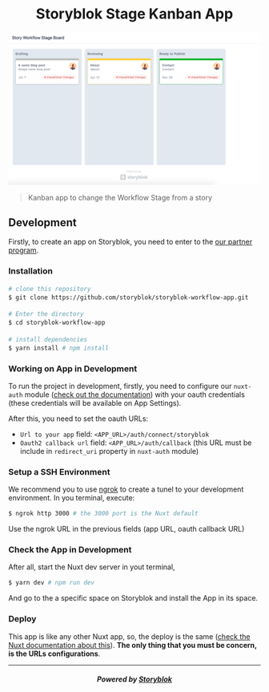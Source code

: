 <p align="center">
  <h1 align="center">Storyblok Stage Kanban App</h1>
</p>

![App preview image](./screenshoot.png)

> Kanban app to change the Workflow Stage from a story

## Development

Firstly, to create an app on Storyblok, you need to enter to the [our partner program](https://www.storyblok.com/partners).

### Installation

``` bash
# clone this repository
$ git clone https://github.com/storyblok/storyblok-workflow-app.git

# Enter the directory
$ cd storyblok-workflow-app

# install dependencies
$ yarn install # npm install
```

### Working on App in Development

To run the project in development, firstly, you need to configure our `nuxt-auth` module ([check out the documentation](https://github.com/storyblok/nuxt-auth)) with your oauth credentials (these credentials will be available on App Settings).

After this, you need to set the oauth URLs:

* `Url to your app` field: `<APP_URL>/auth/connect/storyblok`
* `Oauth2 callback url` field: `<APP_URL>/auth/callback` (this URL must be include in `redirect_uri` property in `nuxt-auth` module)

### Setup a SSH Environment

We recommend you to use [ngrok](https://ngrok.com/) to create a tunel to your development environment. In you terminal, execute:

```bash
$ ngrok http 3000 # the 3000 port is the Nuxt default
```

Use the ngrok URL in the previous fields (app URL, oauth callback URL)

### Check the App in Development

After all, start the Nuxt dev server in yout terminal,

```bash
$ yarn dev # npm run dev
```

And go to the a specific space on Storyblok and install the App in its space.

### Deploy

This app is like any other Nuxt app, so, the deploy is the same ([check the Nuxt documentation about this](https://nuxtjs.org/guide/commands#production-deployment)). **The only thing that you must be concern, is the URLs configurations**.

---

<p align="center">
  <h5 align="center">Powered by <a href="https://www.storyblok.com/" title="link to the Storyblok website">Storyblok</a></h5>
</p>
